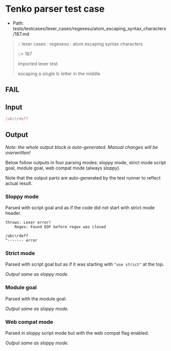# Tenko parser test case

- Path: tests/testcases/lexer_cases/regexesu/atom_escaping_syntax_characters/187.md

> :: lexer cases : regexesu : atom escaping syntax characters
>
> ::> 187
>
> Imported lexer test
>
> escaping a single lc letter in the middle

## FAIL

## Input

`````js
/abc\rdeff
`````

## Output

_Note: the whole output block is auto-generated. Manual changes will be overwritten!_

Below follow outputs in four parsing modes: sloppy mode, strict mode script goal, module goal, web compat mode (always sloppy).

Note that the output parts are auto-generated by the test runner to reflect actual result.

### Sloppy mode

Parsed with script goal and as if the code did not start with strict mode header.

`````
throws: Lexer error!
    Regex: Found EOF before regex was closed

/abc\rdeff
^------- error
`````

### Strict mode

Parsed with script goal but as if it was starting with `"use strict"` at the top.

_Output same as sloppy mode._

### Module goal

Parsed with the module goal.

_Output same as sloppy mode._

### Web compat mode

Parsed in sloppy script mode but with the web compat flag enabled.

_Output same as sloppy mode._

